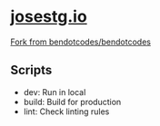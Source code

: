 # [josestg.io](https://josestg.io)

[Fork from bendotcodes/bendotcodes](https://github.com/bendotcodes/bendotcodes)

## Scripts

- dev: Run in local
- build: Build for production
- lint: Check linting rules
